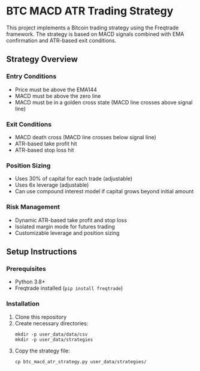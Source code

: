 # BTC MACD ATR Trading Strategy

This project implements a Bitcoin trading strategy using the Freqtrade framework. The strategy is based on MACD signals combined with EMA confirmation and ATR-based exit conditions.

## Strategy Overview

### Entry Conditions
- Price must be above the EMA144
- MACD must be above the zero line
- MACD must be in a golden cross state (MACD line crosses above signal line)

### Exit Conditions
- MACD death cross (MACD line crosses below signal line)
- ATR-based take profit hit
- ATR-based stop loss hit

### Position Sizing
- Uses 30% of capital for each trade (adjustable)
- Uses 6x leverage (adjustable)
- Can use compound interest model if capital grows beyond initial amount

### Risk Management
- Dynamic ATR-based take profit and stop loss
- Isolated margin mode for futures trading
- Customizable leverage and position sizing

## Setup Instructions

### Prerequisites
- Python 3.8+
- Freqtrade installed (`pip install freqtrade`)

### Installation

1. Clone this repository
2. Create necessary directories:
   ```
   mkdir -p user_data/data/csv
   mkdir -p user_data/strategies
   ```
3. Copy the strategy file:
   ```
   cp btc_macd_atr_strategy.py user_data/strategies/
